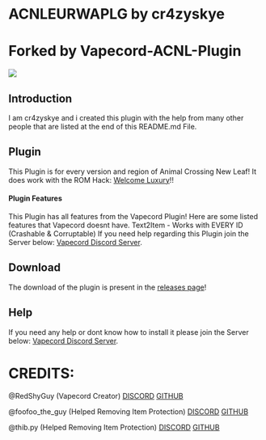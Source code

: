 # ACNLEURWAPLG by cr4zyskye
# Forked by Vapecord-ACNL-Plugin
![](https://cdn.discordapp.com/attachments/809117521746722827/900748590358601838/vapecordTopScreen.png)

## Introduction
I am cr4zyskye and i created this plugin with the help from many other people that are listed at the end of this README.md File.

## Plugin
This Plugin is for every version and region of Animal Crossing New Leaf!
It does work with the ROM Hack: [Welcome Luxury](https://gitlab.com/Kyusetzu/ACWL)!!

#### Plugin Features
This Plugin has all features from the Vapecord Plugin!
Here are some listed features that Vapecord doesnt have.
Text2Item - Works with EVERY ID (Crashable & Corruptable)
If you need help regarding this Plugin join the Server below:
[Vapecord Discord Server](https://discord.gg/QwqdBpKWf3).

## Download
The download of the plugin is present in the [releases page](https://github.com/tarikxvois/ACNLEURWAPLG/releases)!

## Help
If you need any help or dont know how to install it please join the Server below:
[Vapecord Discord Server](https://discord.gg/QwqdBpKWf3).

# CREDITS:
@RedShyGuy (Vapecord Creator)
 [DISCORD](https://discordapp.com/users/522105209762217998)
 [GITHUB](https://github.com/RedShyGuy)

@foofoo_the_guy (Helped Removing Item Protection)
 [DISCORD](https://discordapp.com/users/468759953050697748)
 [GITHUB](https://github.com/FoofooTheGuy)

@thib.py (Helped Removing Item Protection)
 [DISCORD](https://discordapp.com/users/439473362276712469)
 [GITHUB]()

